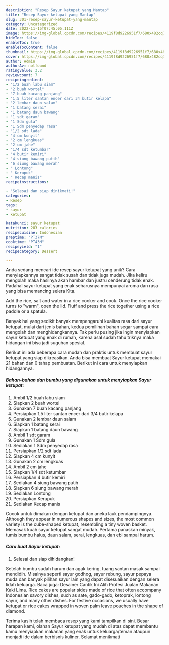 ```yaml
---
description: "Resep Sayur ketupat yang Mantap"
title: "Resep Sayur ketupat yang Mantap"
slug: 301-resep-sayur-ketupat-yang-mantap
category: Uncategorized
date: 2022-11-15T07:45:05.111Z
image: https://img-global.cpcdn.com/recipes/4119f8d9226951f7/680x482cq70/sayur-ketupat-foto-resep-utama.jpg
hideToc: false
enableToc: true
enableTocContent: false
thumbnail: https://img-global.cpcdn.com/recipes/4119f8d9226951f7/680x482cq70/sayur-ketupat-foto-resep-utama.jpg
cover: https://img-global.cpcdn.com/recipes/4119f8d9226951f7/680x482cq70/sayur-ketupat-foto-resep-utama.jpg
author: Admin
authorAv: notfound
ratingvalue: 3.2
reviewcount: 7
recipeingredient:
- "1/2 buah labu siam"
- "2 buah wortel"
- "7 buah kacang panjang"
- "1,5 liter santan encer dari 34 butir kelapa"
- "2 lembar daun salam"
- "1 batang serai"
- "1 batang daun bawang"
- "1 sdt garam"
- "1 Sdm gula"
- "1 Sdm penyedap rasa"
- "1/2 sdt lada"
- "4 cm kunyit"
- "2 cm lengkuas"
- "2 cm jahe"
- "1/4 sdt ketumbar"
- "4 butir kemiri"
- "4 siung bawang putih"
- "6 siung bawang merah"
- " Lontong"
- " Kerupuk"
- " Kecap manis"
recipeinstructions:

- "Selesai dan siap dinikmati!"
categories:
- Resep
tags:
- sayur
- ketupat

katakunci: sayur ketupat 
nutrition: 283 calories
recipecuisine: Indonesian
preptime: "PT37M"
cooktime: "PT43M"
recipeyield: "1"
recipecategory: Dessert

---
```





Anda sedang mencari ide resep sayur ketupat yang unik? Cara menyiapkannya sangat tidak susah dan tidak juga mudah. Jika keliru mengolah maka hasilnya akan hambar dan justru cenderung tidak enak. Padahal sayur ketupat yang enak seharusnya mempunyai aroma dan rasa yang bisa memancing selera Kita.





Add the rice, salt and water in a rice cooker and cook. Once the rice cooker turns to &#34;warm&#34;, open the lid. Fluff and press the rice together using a rice paddle or a spatula.

Banyak hal yang sedikit banyak mempengaruhi kualitas rasa dari sayur ketupat, mulai dari jenis bahan, kedua pemilihan bahan segar sampai cara mengolah dan menghidangkannya. Tak perlu pusing jika ingin menyiapkan sayur ketupat yang enak di rumah, karena asal sudah tahu triknya maka hidangan ini bisa jadi suguhan spesial.






Berikut ini ada beberapa cara mudah dan praktis untuk membuat sayur ketupat yang siap dikreasikan. Anda bisa membuat Sayur ketupat memakai 21 bahan dan 0 tahap pembuatan. Berikut ini cara untuk menyiapkan hidangannya.

<!--inarticleads1-->

##### Bahan-bahan dan bumbu yang digunakan untuk menyiapkan Sayur ketupat:

1. Ambil 1/2 buah labu siam
1. Siapkan 2 buah wortel
1. Gunakan 7 buah kacang panjang
1. Persiapkan 1,5 liter santan encer dari 3/4 butir kelapa
1. Gunakan 2 lembar daun salam
1. Siapkan 1 batang serai
1. Siapkan 1 batang daun bawang
1. Ambil 1 sdt garam
1. Gunakan 1 Sdm gula
1. Sediakan 1 Sdm penyedap rasa
1. Persiapkan 1/2 sdt lada
1. Siapkan 4 cm kunyit
1. Gunakan 2 cm lengkuas
1. Ambil 2 cm jahe
1. Siapkan 1/4 sdt ketumbar
1. Persiapkan 4 butir kemiri
1. Sediakan 4 siung bawang putih
1. Siapkan 6 siung bawang merah
1. Sediakan  Lontong
1. Persiapkan  Kerupuk
1. Sediakan  Kecap manis


Cocok untuk dimakan dengan ketupat dan aneka lauk pendampingnya. Although they appear in numerous shapes and sizes, the most common variety is the cube-shaped ketupat, resembling a tiny woven basket. Memasak kuah sayur ketupat sangat mudah. Pertama panaskan minyak, tumis bumbu halus, daun salam, serai, lengkuas, dan ebi sampai harum. 

<!--inarticleads2-->

##### Cara buat Sayur ketupat:


1. Selesai dan siap dihidangkan!

Setelah bumbu sudah harum dan agak kering, tuang santan masak sampai mendidih. Misalnya seperti sayur godhog, sayur rebung, sayur pepaya muda dan banyak pilihan sayur lain yang dapat disesuaikan dengan selera lidah keluarga. Baca juga: Desainer Cantik Ini Alih Profesi Jualan Makanan Kaki Lima. Rice cakes are popular sides made of rice that often accompany Indonesian savory dishes, such as sate, gado-gado, ketoprak, lontong sayur, and many other dishes. For festive occasions, we usually have ketupat or rice cakes wrapped in woven palm leave pouches in the shape of diamond. 

Terima kasih telah membaca resep yang kami tampilkan di sini. Besar harapan kami, olahan Sayur ketupat yang mudah di atas dapat membantu kamu menyiapkan makanan yang enak untuk keluarga/teman ataupun menjadi ide dalam berbisnis kuliner. Selamat menikmati
